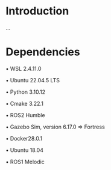 # Introduction
...
# Dependencies
•	WSL 2.4.11.0

•	Ubuntu 22.04.5 LTS

•	Python 3.10.12 

• Cmake 3.22.1

•	ROS2 Humble

•	Gazebo Sim, version 6.17.0 => Fortress

•	Docker28.0.1

• Ubuntu 18.04

•	ROS1 Melodic
